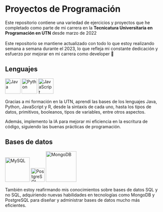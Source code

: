 # Proyectos de Programación

Este repositorio contiene una variedad de ejercicios y proyectos que he completado como parte de mi carrera en la <strong>Tecnicatura Universitaria en Programación en UTN</strong> desde marzo de 2022 <br><br>Este repositorio se mantiene actualizado con todo lo que estoy realizando semana a semana durante el 2023, lo que refleja mi constante dedicación y esfuerzo por mejorar en mi carrera como developer 🚀

## Lenguajes

<img src="https://cdn4.iconfinder.com/data/icons/logos-and-brands/512/181_Java_logo_logos-512.png" alt="Java" width="50"/> <img src="https://cdn4.iconfinder.com/data/icons/logos-and-brands/512/267_Python_logo-512.png" alt="Python" width="50"/> <img src="https://cdn4.iconfinder.com/data/icons/logos-and-brands/512/187_Js_logo_logos-512.png" alt="JavaScript" width="50"/>

Gracias a mi formación en la UTN, aprendí las bases de los lenguajes Java, Python, JavaScript y R, desde la sintaxis de cada uno, hasta los tipos de datos, primitivos, booleanos, tipos de variables, entre otros aspectos. 

Además, implemento la IA para mejorar mi eficiencia en la escritura de código, siguiendo las buenas prácticas de programación.

## Bases de datos

<img src="https://www.mysql.com/common/logos/logo-mysql-170x115.png" alt="MySQL" width="80"/> <img src="https://wiki.postgresql.org/images/3/30/PostgreSQL_logo.3colors.120x120.png" alt="PostgreSQL" width="45"/> <img src="https://webassets.mongodb.com/_com_assets/cms/mongodb_logo1-76twgcu2dm.png" alt="MongoDB" width="100"/>

También estoy reafirmando mis conocimientos sobre bases de datos SQL y no SQL, adquiriendo nuevas habilidades en tecnologías como MongoDB y PostgreSQL para diseñar y administrar bases de datos mucho más eficientes. 

## 

